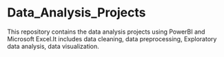 # Data_Analysis_Projects
This repository contains the data analysis projects using PowerBI and Microsoft Excel.It includes data cleaning, data preprocessing, Exploratory data analysis, data visualization.
